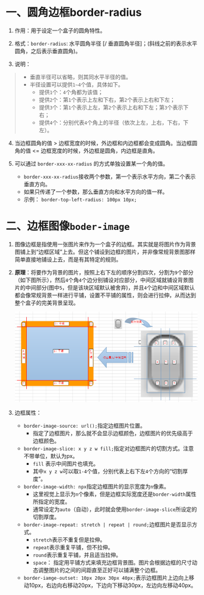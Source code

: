 # 一、圆角边框border-radius

1. 作用：用于设定一个盒子的圆角特性。

2. 格式：`border-radius`: 水平圆角半径 [/ 垂直圆角半径]；(斜线之前的表示水平圆角，之后表示垂直圆角)。

3. 说明：
> - 垂直半径可以省略，则其同水平半径的值。
> - 半径设置可以提供`1~4`个值，具体如下。
> 	- 提供`1`个：`4`个角都为该值；
> 	- 提供`2`个：第`1`个表示上左和下右，第`2`个表示上右和下左；
> 	- 提供`3`个：第`1`个表示上左，第`2`个表示上右和下左；第`3`个表示下右；
> 	- 提供`4`个：分别代表`4`个角上的半径（依次上左，上右，下右，下左）。

4. 当边框圆角的值 > 边框宽度的时候，外边框和内边框都会变成圆角。当边框圆角的值 <= 边框宽度的时候，外边框是圆角，内边框是直角。

5. 可以通过 `border-xxx-xx-radius` 的方式单独设置某一个角的值。
    - `border-xxx-xx-radius`接收两个参数，第一个表示水平方向，第二个表示垂直方向。
    - 如果只传递了一个参数，那么垂直方向和水平方向的值一样。
    - 示例： `border-top-left-radius: 100px 10px;`

# 二、边框图像`boder-image`

1. 图像边框是指使用一张图片来作为一个盒子的边框。其实就是将图片作为背景图铺上到“边框区域”上去。但这个铺设到边框的图片，并非像常规背景图那样简单直接地铺设上去，而是有其特定的规则。

2. **原理**：将要作为背景的图片，按照上右下左的顺序分割四次，分割为`9`个部分（如下图所示），然后`4`个角`4`个边分别铺设对应部分，中间区域就铺设背景图片的中间部分(图中`5`，但是该块区域默认被舍弃)，并且`4`个边和中间区域默认都会像常规背景一样进行平铺，设置不平铺的属性，则会进行拉伸，从而达到整个盒子的完美背景呈现。

   <img src='../00-sources/00-images/border-image.png'>
2. 边框属性：
   - `border-image-source: url();`指定边框图片位置。
      - 指定了边框图片，那么就不会显示边框颜色，边框图片的优先级高于边框颜色。
   - `border-image-slice: x y z w fill;`指定对边框图片的切割方式。注意不带单位，默认为px。
      - `fill` 表示中间图片也填充。
      - 其中`x y z w`可以取`1-4`个值，分别代表上右下左`4`个方向的“切割厚度”。
   - `border-image-width: npx`指定边框图片的显示宽度为`n`像素。
      - 这里视觉上显示为`n`个像素，但是边框实际宽度还是`border-width`属性所指定的宽度。
      - 通常设定为`auto`（自动），此时就会使用`border-image-slice`所设定的切割厚度。
   - `border-image-repeat: stretch | repeat | round;`边框图片是否显示方式。
      - `stretch`表示不重复但是拉伸。
      - `repeat`表示重复平铺，但不拉伸。
      - `round`表示重复平铺，并且适当拉伸。
      - `space`： 指定用平铺方式来填充边框背景图。图片会根据边框的尺寸动态调整图片的之间的间距直至正好可以铺满整个边框。
   - `border-iamge-outset: 10px 20px 30px 40px;`表示边框图片上边向上移动10px，右边向右移动20px，下边向下移动30px，左边向左移动40px。

